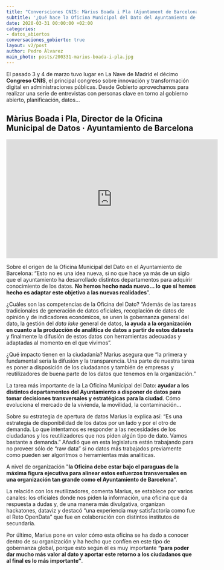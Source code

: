 ```yaml
---
title: "Conversciones CNIS: Màrius Boada i Pla (Ajuntament de Barcelona)"
subtitle: '¿Qué hace la Oficina Municipal del Dato del Ayuntamiento de Barcelona?'
date: 2020-03-31 00:00:00 +02:00
categories:
- datos_abiertos
conversaciones_gobierto: true
layout: v2/post
author: Pedro Álvarez
main_photo: posts/200331-marius-boada-i-pla.jpg
---
```


El pasado 3 y 4 de marzo tuvo lugar en La Nave de Madrid el décimo **Congreso CNIS**, el principal congreso sobre innovación y transformación digital en administraciones públicas. Desde Gobierto aprovechamos para realizar una serie de entrevistas con personas clave en torno al gobierno abierto, planificación, datos...

## Màrius Boada i Pla, Director de la Oficina Municipal de Datos · Ayuntamiento de Barcelona

<div class="video_wrapper bigger">
  <iframe width="560" height="315" src="https://www.youtube.com/embed/p5qjYCE9x0U" frameborder="0" allow="accelerometer; autoplay; encrypted-media; gyroscope; picture-in-picture" allowfullscreen></iframe>
</div>

Sobre el origen de la Oficina Municipal del Dato en el Ayuntamiento de Barcelona: “Esto no es una idea nueva, si no que hace ya más de un siglo que el ayuntamiento ha desarrollado distintos departamentos para adquirir conocimiento de los datos. **No hemos hecho nada nuevo... lo que sí hemos hecho es adaptar este objetivo a las nuevas realidades**”. 

¿Cuáles son las competencias de la Oficina del Dato? “Además de las tareas tradicionales de generación de datos oficiales, recoplación de datos de opinión y de indicadores económicos, se unen la gobernanza general del dato, la gestión del _data lake_ general de datos, **la ayuda a la organización en cuanto a la producción de analítica de datos a partir de estos datasets** y finalmente la difusión de estos datos con herramientas adecuadas y adaptadas al momento en el que vivimos”. 

¿Qué impacto tienen en la ciudadanía? Marius asegura que “la primera y fundamental sería la difusión y la transparencia. Una parte de nuestra tarea es poner a disposición de los ciudadanos y también de empresas y reutilizadores de buena parte de los datos que tenemos en la organización.” 

La tarea más importante de la La Oficina Municipal del Dato: **ayudar a los distintos departamentos del Ayuntamiento a disponer de datos para tomar decisiones transversales y estratégicas para la ciudad**. Cómo evoluciona el mercado de la vivienda, la movilidad, la contaminación...  

Sobre su estrategia de apertura de datos Marius la explica así: “Es una estrategia de disponibilidad de los datos por un lado y por el otro de demanda. Lo que intentamos es responder a las necesidades de los ciudadanos y los reutilizadores que nos piden algún tipo de dato. Vamos bastante a demanda.” Añadió que en esta legislatura están trabajando para no proveer sólo de “raw data” si no datos más trabajados previamente como pueden ser algoritmos o herramientas más analiticas. 

A nivel de organización "**la Oficina debe estar bajo el paraguas de la máxima figura ejecutiva para alinear estos esfuerzos transversales en una organización tan grande como el Ayuntamiento de Barcelona**". 

La relación con los reutilizadores, comenta Marius, se establece por varios canales: los oficiales donde nos piden la información, una oficina que da respuesta a dudas y, de una manera más divulgativa, organizan hackatones, dataviz y destacó “una experiencia muy satisfactoria como fue el Reto OpenData” que fue en colaboración con distintos institutos de secundaria.

Por último, Marius pone en valor cómo esta oficina se ha dado a conocer dentro de su organización y ha hecho que confíen en este tipo de gobernanza global, porque esto según él es muy importante **“para poder dar mucho más valor al dato y aportar este retorno a los ciudadanos que al final es lo más importante”**. 

